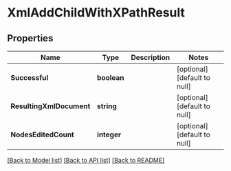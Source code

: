 # XmlAddChildWithXPathResult

## Properties
Name | Type | Description | Notes
------------ | ------------- | ------------- | -------------
**Successful** | **boolean** |  | [optional] [default to null]
**ResultingXmlDocument** | **string** |  | [optional] [default to null]
**NodesEditedCount** | **integer** |  | [optional] [default to null]

[[Back to Model list]](../README.md#documentation-for-models) [[Back to API list]](../README.md#documentation-for-api-endpoints) [[Back to README]](../README.md)


